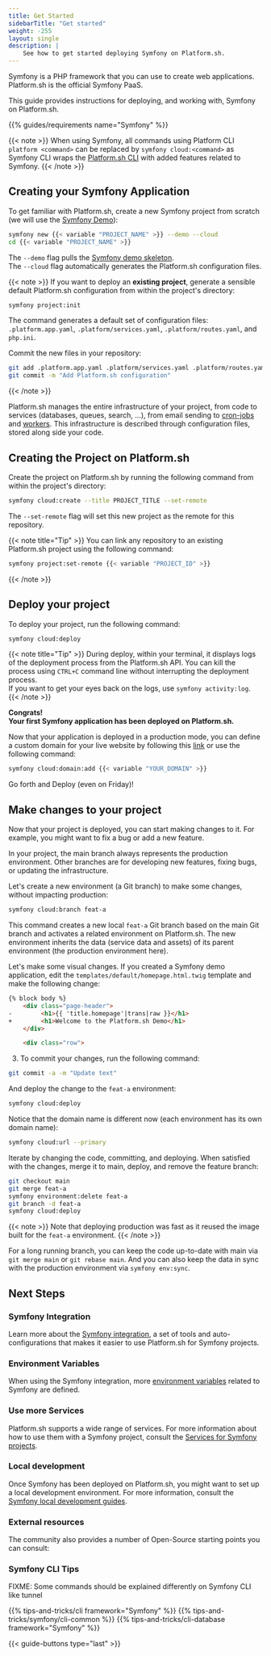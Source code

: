 ```yaml
---
title: Get Started
sidebarTitle: "Get started"
weight: -255
layout: single
description: |
    See how to get started deploying Symfony on Platform.sh.
---
```


Symfony is a PHP framework that you can use to create web applications. Platform.sh is the official Symfony PaaS.

This guide provides instructions for deploying, and working with, Symfony on Platform.sh.

{{% guides/requirements name="Symfony" %}}

{{< note >}}
When using Symfony, all commands using Platform CLI `platform <command>` can be replaced by `symfony cloud:<command>` as Symfony CLI wraps the [Platform.sh CLI](/administration/cli/_index.md) with added features related to Symfony.
{{< /note >}}

## Creating your Symfony Application

To get familiar with Platform.sh, create a new Symfony project from scratch (we will use the [Symfony Demo](https://symfony.com/doc/current/setup.html#the-symfony-demo-application)):

```bash
symfony new {{< variable "PROJECT_NAME" >}} --demo --cloud
cd {{< variable "PROJECT_NAME" >}}
```

The `--demo` flag pulls the [Symfony demo skeleton](https://github.com/symfony/demo).</br>
The `--cloud` flag automatically generates the Platform.sh configuration files.

{{< note >}}
If you want to deploy an **existing project**, generate a sensible default Platform.sh configuration from within the project's directory:

```bash
symfony project:init
```

The command generates a default set of configuration files: `.platform.app.yaml`, `.platform/services.yaml`, `.platform/routes.yaml`, and `php.ini`.

Commit the new files in your repository:

```bash
git add .platform.app.yaml .platform/services.yaml .platform/routes.yaml php.ini
git commit -m "Add Platform.sh configuration"
```
{{< /note >}}

Platform.sh manages the entire infrastructure of your project, from code to
services (databases, queues, search, ...), from email sending to
[cron-jobs](./crons) and [workers](./workers). This infrastructure is
described through configuration files, stored along side your code.

## Creating the Project on Platform.sh

Create the project on Platform.sh by running the following command from within the project's directory:
```bash
symfony cloud:create --title PROJECT_TITLE --set-remote
```

The `--set-remote` flag will set this new project as the remote for this repository.

{{< note title="Tip" >}}
You can link any repository to an existing Platform.sh project using the following command:

```bash
symfony project:set-remote {{< variable "PROJECT_ID" >}}
```
{{< /note >}}

## Deploy your project

To deploy your project, run the following command:

```bash
symfony cloud:deploy
```

{{< note title="Tip" >}}
During deploy, within your terminal, it displays logs of the deployment process from the Platform.sh API.
You can kill the process using `CTRL+C` command line without interrupting the deployment process.</BR>
If you want to get your eyes back on the logs, use `symfony activity:log`.
{{< /note >}}

**Congrats!**</BR>
**Your first Symfony application has been deployed on Platform.sh.**

Now that your application is deployed in a production mode, you can define a custom domain for your live website by following this [link](/administration/web/configure-project.html#domains) or use the following command:

```bash
symfony cloud:domain:add {{< variable "YOUR_DOMAIN" >}}
```

Go forth and Deploy (even on Friday)!

## Make changes to your project 

Now that your project is deployed, you can start making changes to it. For example, you might want to fix a bug or add a new feature.

In your project, the main branch always represents the production environment. Other branches are for developing new features, fixing bugs, or updating the infrastructure.

Let's create a new environment (a Git branch) to make some changes, without impacting production:

```bash
symfony cloud:branch feat-a
```

This command creates a new local `feat-a` Git branch based on the main Git branch and activates a related environment on Platform.sh.
The new environment inherits the data (service data and assets) of its parent environment (the production environment here).

Let's make some visual changes.
If you created a Symfony demo application, edit the `templates/default/homepage.html.twig` template and make the following change:

```html {location="templates/default/homepage.html.twig"}
{% block body %}
    <div class="page-header">
-        <h1>{{ 'title.homepage'|trans|raw }}</h1>
+        <h1>Welcome to the Platform.sh Demo</h1>
    </div>

    <div class="row">

```

3. To commit your changes, run the following command:

```bash
git commit -a -m "Update text"
```

And deploy the change to the `feat-a` environment:

```bash
symfony cloud:deploy
```

Notice that the domain name is different now (each environment has its own domain name):

```bash
symfony cloud:url --primary
```

Iterate by changing the code, committing, and deploying. When satisfied with the changes, merge it to main, deploy, and remove the feature branch:

```bash
git checkout main
git merge feat-a
symfony environment:delete feat-a
git branch -d feat-a
symfony cloud:deploy
```

{{< note >}}
Note that deploying production was fast as it reused the image built for the `feat-a` environment.
{{< /note >}}

For a long running branch, you can keep the code up-to-date with main via `git merge main` or `git rebase main`. And you can also keep the data in sync with the production environment via `symfony env:sync`.

## Next Steps

### Symfony Integration

Learn more about the [Symfony integration](./integration), a set of tools and
auto-configurations that makes it easier to use Platform.sh for Symfony
projects.

### Environment Variables

When using the Symfony integration, more [environment
variables](./environment-variables) related to Symfony are defined.

### Use more Services

Platform.sh supports a wide range of services. For more information about how to use them with a Symfony project, consult the [Services for Symfony projects](./services).

### Local development

Once Symfony has been deployed on Platform.sh, you might want to set up a local development environment.
For more information, consult the [Symfony local development guides](./local).

### External resources

The community also provides a number of Open-Source starting points you can consult:

### Symfony CLI Tips

FIXME: Some commands should be explained differently on Symfony CLI like tunnel

{{% tips-and-tricks/cli framework="Symfony" %}}
{{% tips-and-tricks/symfony/cli-common %}}
{{% tips-and-tricks/cli-database framework="Symfony" %}}

{{< guide-buttons type="last" >}}
